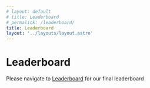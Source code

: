 ```yaml
---
# layout: default
# title: Leaderboard
# permalink: /leaderboard/
title: Leaderboard
layout: '../layouts/layout.astro'
---
```


# Leaderboard

Please navigate to [Leaderboard](https://nl4opt.github.io/leaderboard/) for our final leaderboard
